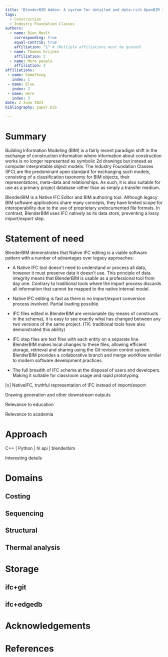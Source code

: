 ```yaml
---
title: 'BlenderBIM Addon: A system for detailed and data-rich OpenBIM IFC models'
tags:
  - Construction
  - Industry Foundation Classes
authors:
  - name: Dion Moult
    corresponding: true
    equal-contrib: true
    affiliation: "1" # (Multiple affiliations must be quoted)
  - name: Thomas Krijnen
    affiliation: 2
  - name: More people
    affiliation: 3
affiliations:
 - name: Something
   index: 1
 - name: Else
   index: 2
 - name: Here
   index: 3
date: 2 June 2023
bibliography: paper.bib

---
```


# Summary

Building Information Modeling (BIM) is a fairly recent paradigm shift in the exchange of construction information where information about construction works is no longer represented as symbolic 2d drawings but instead as computer interpretable object models. The Industry Foundation Classes (IFC) are the predominant open standard for exchanging such models, consisting of a classification taxonomy for BIM objects, their representations, meta-data and relationships. As such, it is also suitable for use as a primary project database rather than as simply a transfer medium.

BlenderBIM is a Native IFC Editor and BIM authoring tool. Although legacy BIM software applications share many concepts, they have limited scope for interoperability due to the use of proprietary undocumented file formats. In contrast, BlenderBIM uses IFC natively as its data store, preventing a lossy import/export step.

# Statement of need

BlenderBIM demonstrates that Native IFC editing is a viable software pattern with a number of advantages over legacy approaches:

- A Native IFC tool doesn't need to understand or process all data, however it must preserve data it doesn't use. This principle of data integrity means that BlenderBIM is usable as a professional tool from day one. Contrary to traditional tools where the import process discards all information that cannot be mapped to the native internal model.

- Native IFC editing is fast as there is no import/export conversion process involved. Partial loading possible.

- IFC files edited in BlenderBIM are versionable (by means of constructs in the schema), it is easy to see exactly what has changed between any two versions of the same project. (TK: traditional tools have also demonstrated this ability)

- IFC step files are text files with each entity on a separate line. BlenderBIM makes local changes to these files, allowing efficient storage, retrieval and sharing using the Git revision control system. BlenderBIM provides a collaborative branch and merge workflow similar to modern software development practices.

- The full breadth of IFC schema at the disposal of users and developers. Making it suitable for classroom usage and rapid prototyping.

[v] NativeIFC, truthful representation of IFC instead of import/export

Drawing generation and other downstream outputs

Relevance to education

Relevance to academia

# Approach

C++ | Python | hl api | blenderbim

Interesting details

# Domains

## Costing

## Sequencing

## Structural

## Thermal analysis

# Storage

## ifc+git

## ifc+edgedb

# Acknowledgements

# References
